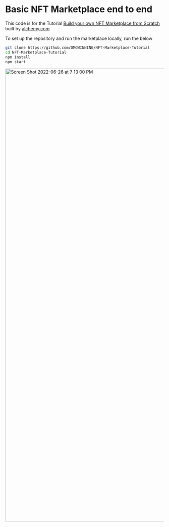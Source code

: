 # Basic NFT Marketplace end to end

This code is for the Tutorial [Build your own NFT Marketplace from Scratch](https://docs.alchemy.com/alchemy/) built by [alchemy.com](https://alchemy.com)

To set up the repository and run the marketplace locally, run the below
```bash
git clone https://github.com/OMGWINNING/NFT-Marketplace-Tutorial
cd NFT-Marketplace-Tutorial
npm install
npm start
```

<img width="1436" alt="Screen Shot 2022-06-26 at 7 13 00 PM" src="https://user-images.githubusercontent.com/29126792/175837447-4ea49585-95be-4a0c-8d51-d36ac28a505d.png">
